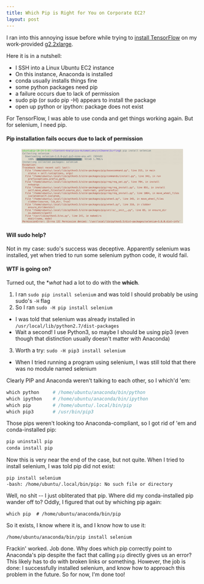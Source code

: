 ```yaml
---
title: Which Pip is Right for You on Corporate EC2?
layout: post
---
```


I ran into this annoying issue before while trying to 
[install TensorFlow](https://krbnite.github.io/Make-an-Ailing-AWS-EC2-Tensorial-and-Serpentine-Once-Again/)
on my work-provided [g2.2xlarge](https://aws.amazon.com/ec2/instance-types/).  

Here it is in a nutshell:
* I SSH into a Linux Ubuntu EC2 instance
* On this instance, Anaconda is installed
* conda usually installs things fine
* some python packages need pip
* a failure occurs due to lack of permission
* sudo pip (or sudo pip -H) appears to install the package
* open up python or ipython: package does not exist

For TensorFlow, I was able to use conda and get things working again.  But for selenium, I need pip.


#### Pip installation fails occurs due to lack of permission
<figure>
<img src="/images/ec2-selenium-failure.png" width="600">
</figure>

#### Will sudo help?
Not in my case: sudo's success was deceptive. Apparently selenium was installed, yet when
tried to run some selenium python code, it would fail.

#### WTF is going on?
Turned out, the **what* had a lot to do with the **which**.  

1. I ran `sudo pip install selenium` and was told I should probably be using sudo's `-H` flag
2. So I ran `sudo -H pip install selenium`
  - I was told that selenium was already installed in `/usr/local/lib/python2.7/dist-packages`
  - Wait a second!  I use Python3, so maybe I should be using pip3 (even though that distinction usually doesn't matter with Anaconda)
3. Worth a try: `sudo -H pip3 install selenium`
  - When I tried running a program using selenium, I was still told that there was no module named selenium

Clearly PIP and Anaconda weren't talking to each other, so I which'd 'em:
```python
which python     # /home/ubuntu/anaconda/bin/python
which ipython    # /home/ubuntu/anaconda/bin/ipython
which pip        # /home/ubuntu/.local/bin/pip
which pip3       # /usr/bin/pip3
```

Those pips weren't looking too Anaconda-compliant, so I got rid of 'em and conda-installed pip:
```python
pip uninstall pip
conda install pip
```

Now this is very near the end of the case, but not quite.  When I tried to install selenium,
I was told pip did not exist:
```
pip install selenium
-bash: /home/ubuntu/.local/bin/pip: No such file or directory
```

Well, no shit -- I just obliterated that pip.  Where did my conda-installed pip wander off to? Oddly, 
I figured that out by whiching pip again:
```
which pip  # /home/ubuntu/anaconda/bin/pip
```

So it exists, I know where it is, and I know how to use it:
```
/home/ubuntu/anaconda/bin/pip install selenium
```

Frackin' worked.  Job done.  Why does which pip correctly point to Anaconda's pip despite the fact that calling `pip`
directly gives us an error?  This likely has to do with broken links or something.  However, the job is done:  I successfully
installed selenium, and know how to approach this problem in the future.  So for now, I'm done too!

